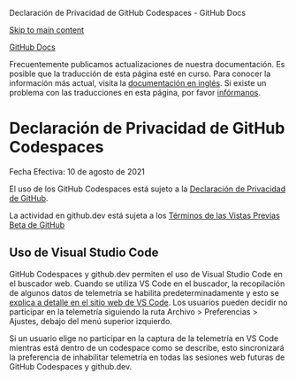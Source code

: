 Declaración de Privacidad de GitHub Codespaces - GitHub Docs

[Skip to main content](#main-content)

[](/es)[GitHub Docs](/es)

Frecuentemente publicamos actualizaciones de nuestra documentación. Es posible que la traducción de esta página esté en curso. Para conocer la información más actual, visita la [documentación en inglés](/en). Si existe un problema con las traducciones en esta página, por favor [infórmanos](https://github.com/contact?form[subject]=translation%20issue%20on%20docs.github.com&form[comments]=).

Declaración de Privacidad de GitHub Codespaces
==========

Fecha Efectiva: 10 de agosto de 2021

El uso de los GitHub Codespaces está sujeto a la [Declaración de Privacidad de GitHub](/es/github/site-policy/github-privacy-statement).

La actividad en github.dev está sujeta a los [Términos de las Vistas Previas Beta de GitHub](/es/github/site-policy/github-terms-of-service#j-beta-previews)

[](#uso-de-visual-studio-code)Uso de Visual Studio Code
----------

GitHub Codespaces y github.dev permiten el uso de Visual Studio Code en el buscador web. Cuando se utiliza VS Code en el buscador, la recopilación de algunos datos de telemetría se habilita predeterminadamente y esto se [explica a detalle en el sitio web de VS Code](https://code.visualstudio.com/docs/getstarted/telemetry). Los usuarios pueden decidir no participar en la telemetría siguiendo la ruta Archivo \> Preferencias \> Ajustes, debajo del menú superior izquierdo.

Si un usuario elige no participar en la captura de la telemetría en VS Code mientras está dentro de un codespace como se describe, esto sincronizará la preferencia de inhabilitar telemetría en todas las sesiones web futuras de GitHub Codespaces y github.dev.
